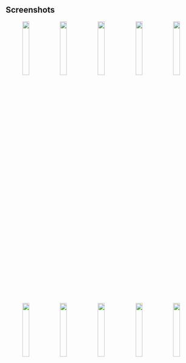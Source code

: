 ## Screenshots
<p align='center'>
  <img src='docs/screenshots/Events.png' width='19%'/>
  <img src='docs/screenshots/EventsSearch.png' width='19%'/>
  <img src='docs/screenshots/Calendar.png' width='19%'/>
  <img src='docs/screenshots/CalendarDay.png' width='19%'/>
  <img src='docs/screenshots/DetailEvent.png' width='19%'/>
  <img src='docs/screenshots/EditEvent.png' width='19%'/>
  <img src='docs/screenshots/AddEvent.png' width='19%'/>
  <img src='docs/screenshots/Settings.png' width='19%'/>
  <img src='docs/screenshots/TimeNotification.png' width='19%'/>
  <img src='docs/screenshots/SelectLanguage.png' width='19%'/>
</p>
